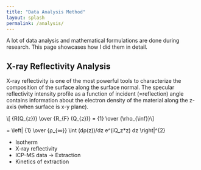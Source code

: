 ```yaml
---
title: "Data Analysis Method"
layout: splash
permalink: /analysis/
---
```


A lot of data analysis and mathematical formulations are done during research. This page showcases how I did them in detail.

## X-ray Reflectivity Analysis

X-ray reflectivity is one of the most powerful tools to characterize the composition of the surface along the surface normal.
The specular reflectivity intensity profile as a function of incident (=reflection) angle contains information about the electron density of the material along the z-axis (when surface is x-y plane).

\\[ {R(Q_{z})} \over {R_{F} (Q_{z})} = 
{1} \over {\rho_{\inf}}\\]

 = \left| {1} \over {ρ_{∞}}  \int (dρ(z))/dz e^(iQ_z*z) dz \right|^{2}
* Isotherm
* X-ray reflectivity
* ICP-MS data -> Extraction
* Kinetics of extraction